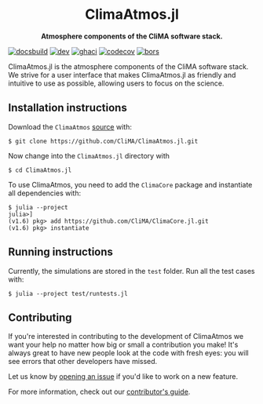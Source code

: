 <!-- Title -->
<h1 align="center">
  ClimaAtmos.jl
</h1>

<!-- description -->
<p align="center">
  <strong>Atmosphere components of the CliMA software stack.</strong>
</p>

[![docsbuild][docs-bld-img]][docs-bld-url]
[![dev][docs-dev-img]][docs-dev-url]
[![ghaci][gha-ci-img]][gha-ci-url]
[![codecov][codecov-img]][codecov-url]
[![bors][bors-img]][bors-url]

[docs-bld-img]: https://github.com/CliMA/ClimaAtmos.jl/workflows/Documentation/badge.svg
[docs-bld-url]: https://github.com/CliMA/ClimaAtmos.jl/actions?query=workflow%3ADocumentation

[docs-dev-img]: https://img.shields.io/badge/docs-dev-blue.svg
[docs-dev-url]: https://CliMA.github.io/ClimaAtmos.jl/dev/

[gha-ci-img]: https://github.com/CliMA/ClimaAtmos.jl/actions/workflows/ci.yml/badge.svg
[gha-ci-url]: https://github.com/CliMA/ClimaAtmos.jl/actions/workflows/ci.yml

[codecov-img]: https://codecov.io/gh/CliMA/ClimaAtmos.jl/branch/main/graph/badge.svg
[codecov-url]: https://codecov.io/gh/CliMA/ClimaAtmos.jl

[bors-img]: https://bors.tech/images/badge_small.svg
[bors-url]: https://app.bors.tech/repositories/35474

ClimaAtmos.jl is the atmosphere components of the CliMA software stack. We strive for a user interface that makes ClimaAtmos.jl as friendly and intuitive to use as possible, allowing users to focus on the science.

## Installation instructions

Download the `ClimaAtmos`
[source](https://github.com/CliMA/ClimaAtmos.jl) with:

```
$ git clone https://github.com/CliMA/ClimaAtmos.jl.git
```

Now change into the `ClimaAtmos.jl` directory with 

```
$ cd ClimaAtmos.jl
```

To use ClimaAtmos, you need to add the `ClimaCore` package and instantiate all dependencies with:

```
$ julia --project
julia>]
(v1.6) pkg> add https://github.com/CliMA/ClimaCore.jl.git
(v1.6) pkg> instantiate
```

## Running instructions

Currently, the simulations are stored in the `test` folder. Run all the test cases with:

```
$ julia --project test/runtests.jl
```

## Contributing

If you're interested in contributing to the development of ClimaAtmos we want your help no matter how big or small a contribution you make! It's always great to have new people look at the code with fresh eyes: you will see errors that other developers have missed.

Let us know by [opening an issue](https://github.com/CliMA/ClimaAtmos.jl/issues/new) if you'd like to work on a new feature.

For more information, check out our [contributor's guide](https://clima.github.io/ClimaAtmos.jl/dev/contributor_guide/).

